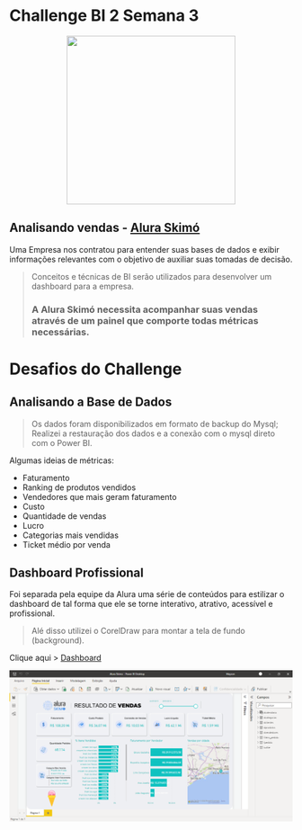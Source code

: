 # Challenge BI 2 Semana 3

  
<p align="center">
 <img src="https://cdn.discordapp.com/attachments/943257092511367198/953391277628616744/Badge_Alura_Challenge_BI_First2.png" height="300" width="300" align="center">
</p>





## Analisando vendas - [Alura Skimó](https://app.powerbi.com/view?r=eyJrIjoiMzgyODNlZmItNTJhMy00YTM3LWI3YzgtMmQ4ZjM3ODNhNTg3IiwidCI6ImEwNmZiYjA0LTEyMWMtNDFiOS1hYzAxLWE3MGE0MjZiMDljNiJ9&pageName=ReportSection)


Uma Empresa nos contratou para entender suas bases de dados e exibir informações relevantes com o objetivo de auxiliar suas tomadas de decisão.

> Conceitos e técnicas de BI serão utilizados para desenvolver um dashboard para a empresa.
> ### A Alura Skimó necessita acompanhar suas vendas através de um painel que comporte todas métricas necessárias.

# Desafios do Challenge

## Analisando a Base de Dados
> Os dados foram disponibilizados em formato de backup do Mysql;   
> Realizei a restauração dos dados e a conexão com o mysql direto com o Power BI.   

Algumas ideias de métricas:
* Faturamento 
* Ranking de produtos vendidos
* Vendedores que mais geram faturamento
* Custo
* Quantidade de vendas
* Lucro
* Categorias mais vendidas
* Ticket médio por venda

## Dashboard Profissional
Foi separada pela equipe da Alura uma série de conteúdos para estilizar o dashboard de tal forma que ele se torne interativo, atrativo, acessível e profissional.
> Alé disso utilizei o CorelDraw para montar a tela de fundo (background).


Clique aqui > [Dashboard](https://app.powerbi.com/view?r=eyJrIjoiMzgyODNlZmItNTJhMy00YTM3LWI3YzgtMmQ4ZjM3ODNhNTg3IiwidCI6ImEwNmZiYjA0LTEyMWMtNDFiOS1hYzAxLWE3MGE0MjZiMDljNiJ9&pageName=ReportSection)


<img src="https://raw.githubusercontent.com/maysonfernandes/challenge_bi_2_semana_3/main/Imagens/Visual.png">


